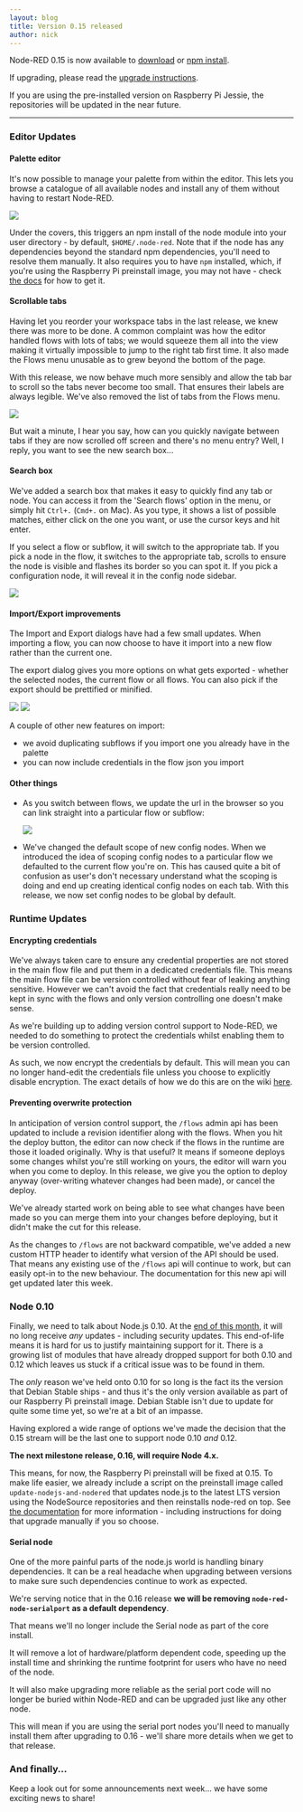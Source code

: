 ```yaml
---
layout: blog
title: Version 0.15 released
author: nick
---
```


Node-RED 0.15 is now available to [download](https://github.com/node-red/node-red/releases/download/0.15.0/node-red-0.15.0.zip) or [npm install](https://npmjs.org/package/node-red).

If upgrading, please read the [upgrade instructions](http://nodered.org/docs/getting-started/upgrading.html).

If you are using the pre-installed version on Raspberry Pi Jessie, the repositories will be updated in the near future.

---

### Editor Updates


#### Palette editor

It's now possible to manage your palette from within the editor. This lets you
browse a catalogue of all available nodes and install any of them without having to
restart Node-RED.

![](/blog/content/images/2016/10/palette-editor.gif)

Under the covers, this triggers an npm install of the node module into your user
directory - by default, `$HOME/.node-red`. Note that if the node has any dependencies
beyond the standard npm dependencies, you'll need to resolve them manually. It also
requires you to have `npm` installed, which, if you're using the Raspberry Pi
preinstall image, you may not have - check [the docs](http://nodered.org/docs/hardware/raspberrypi.html#adding-nodes) for how to get it.


#### Scrollable tabs

Having let you reorder your workspace tabs in the last release, we knew there was
more to be done. A common complaint was how the editor handled flows with lots of tabs;
we would squeeze them all into the view making it virtually impossible to jump to the
right tab first time. It also made the Flows menu unusable as to grew beyond the bottom
of the page.

With this release, we now behave much more sensibly and allow the tab bar to scroll
so the tabs never become too small. That ensures their labels are always legible.
We've also removed the list of tabs from the Flows menu.

![](/blog/content/images/2016/10/scrolling-tabs.gif)



But wait a minute, I hear you say, how can you quickly navigate between tabs if
they are now scrolled off screen and there's no menu entry? Well, I reply, you
want to see the new search box...


#### Search box

We've added a search box that makes it easy to quickly find any tab or node. You
can access it from the 'Search flows' option in the menu, or simply hit `Ctrl+.` (`Cmd+.` on Mac). As you type, it shows a list of possible matches, either click
on the one you want, or use the cursor keys and hit enter.

If you select a flow or subflow, it will switch to the appropriate tab. If you pick
a node in the flow, it switches to the appropriate tab, scrolls to ensure the node
is visible and flashes its border so you can spot it. If you pick a configuration node,
it will reveal it in the config node sidebar.

![](/blog/content/images/2016/10/flow-search.gif)

#### Import/Export improvements

The Import and Export dialogs have had a few small updates. When importing a flow,
you can now choose to have it import into a new flow rather than the current one.

The export dialog gives you more options on what gets exported - whether the selected
nodes, the current flow or all flows. You can also pick if the export should be
prettified or minified.

 ![](/blog/content/images/2016/10/import-dialog.png)
 ![](/blog/content/images/2016/10/export-dialog.png)

A couple of other new features on import:

 - we avoid duplicating subflows if you import one you already have in the palette
 - you can now include credentials in the flow json you import


#### Other things

- As you switch between flows, we update the url in the browser so you can link
straight into a particular flow or subflow:

    ![](/blog/content/images/2016/10/flow-url.png)


- We've changed the default scope of new config nodes. When we introduced the idea
of scoping config nodes to a particular flow we defaulted to the current flow you're
on. This has caused quite a bit of confusion as user's don't necessary understand
what the scoping is doing and end up creating identical config nodes on each tab.
With this release, we now set config nodes to be global by default.


### Runtime Updates

#### Encrypting credentials

We've always taken care to ensure any credential properties are not stored in the
main flow file and put them in a dedicated credentials file. This means the main
flow file can be version controlled without fear of leaking anything sensitive.
However we can't avoid the fact that credentials really need to be kept in sync
with the flows and only version controlling one doesn't make sense.

As we're building up to adding version control support to Node-RED, we needed to
do something to protect the credentials whilst enabling them to be version controlled.

As such, we now encrypt the credentials by default. This will mean you can no
longer hand-edit the credentials file unless you choose to explicitly disable
encryption. The exact details of how we do this are on the wiki [here](https://github.com/node-red/node-red/wiki/Design%3A-Encryption-of-credentials).


#### Preventing overwrite protection

In anticipation of version control support, the `/flows` admin api has been updated
to include a revision identifier along with the flows.
When you hit the deploy button, the editor can now check if the flows in the runtime
are those it loaded originally. Why is that useful? It means if someone deploys some
changes whilst you're still working on yours, the editor will warn you when you
come to deploy. In this release, we give you the option to deploy anyway (over-writing
whatever changes had been made), or cancel the deploy.

We've already started work on being able to see what changes have been made so you
can merge them into your changes before deploying, but it didn't make the cut for
this release.

As the changes to `/flows` are not backward compatible, we've added a new custom
HTTP header to identify what version of the API should be used. That means any existing
use of the `/flows` api will continue to work, but can easily opt-in to the new
behaviour. The documentation for this new api will get updated later this week.

### Node 0.10

Finally, we need to talk about Node.js 0.10. At the [end of this month](https://github.com/nodejs/LTS/blob/75bd36a060be3b965e696bc0c53f799089ad0f52/README.md), it will no long receive _any_ updates - including security updates. This end-of-life means it is hard for us to justify maintaining support for it. There
is a growing list of modules that have already dropped support for both 0.10 and
0.12 which leaves us stuck if a critical issue was to be found in them.

The _only_ reason we've held onto 0.10 for so long is the fact its the version that
Debian Stable ships - and thus it's the only version available as part of our
Raspberry Pi preinstall image. Debian Stable isn't due to update for quite some
time yet, so we're at a bit of an impasse.

Having explored a wide range of options we've made the decision that the 0.15 stream
will be the last one to support node 0.10 *and* 0.12.

**The next milestone release, 0.16, will require Node 4.x.**

This means, for now, the Raspberry Pi preinstall will be fixed at 0.15.
To make life easier, we already include a script on the preinstall image called
`update-nodejs-and-nodered` that updates node.js to the latest LTS version using the
NodeSource repositories and then reinstalls node-red on top. See [the documentation](http://nodered.org/docs/hardware/raspberrypi.html#upgrading-nodejs) for more information - including instructions for doing that upgrade manually if you so
choose.

#### Serial node

One of the more painful parts of the node.js world is handling binary dependencies.
It can be a real headache when upgrading between versions to make sure such dependencies
continue to work as expected.

We're serving notice that in the 0.16 release **we will be removing `node-red-node-serialport` as a default
dependency**.

That means we'll no longer include the Serial node as part of the core
install.

It will remove a lot of hardware/platform dependent code, speeding up the install
time and shrinking the runtime footprint for users who have no need of the node.

It will also make upgrading more reliable as the serial port code will no longer be buried within Node-RED and can be upgraded just like any other node.

This will mean if you are using the serial port nodes you'll need to manually
install them after upgrading to 0.16 - we'll share more details when we get to
that release.

### And finally...

Keep a look out for some announcements next week... we have some exciting news
to share!
